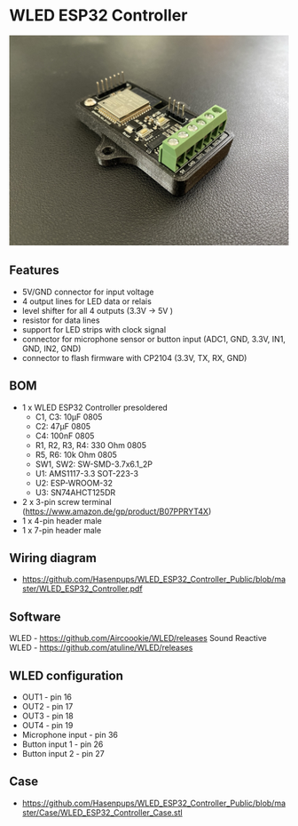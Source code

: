 # WLED ESP32 Controller

![Alt text](./Images/IMG_7885.jpeg?raw=true "solder1")

## Features
- 5V/GND connector for input voltage
- 4 output lines for LED data or relais
- level shifter for all 4 outputs (3.3V -> 5V )
- resistor for data lines
- support for LED strips with clock signal
- connector for microphone sensor or button input (ADC1, GND, 3.3V, IN1, GND, IN2, GND)
- connector to flash firmware with CP2104 (3.3V, TX, RX, GND)

## BOM
- 1 x WLED ESP32 Controller presoldered
    - C1, C3: 10µF 0805
    - C2: 47µF 0805
    - C4: 100nF 0805
    - R1, R2, R3, R4: 330 Ohm 0805
    - R5, R6: 10k Ohm 0805
    - SW1, SW2: SW-SMD-3.7x6.1_2P
    - U1: AMS1117-3.3 SOT-223-3
    - U2: ESP-WROOM-32
    - U3: SN74AHCT125DR
- 2 x 3-pin screw terminal (https://www.amazon.de/gp/product/B07PPRYT4X)
- 1 x 4-pin header male
- 1 x 7-pin header male

## Wiring diagram
- https://github.com/Hasenpups/WLED_ESP32_Controller_Public/blob/master/WLED_ESP32_Controller.pdf

## Software
WLED - https://github.com/Aircoookie/WLED/releases
Sound Reactive WLED - https://github.com/atuline/WLED/releases

## WLED configuration
- OUT1 - pin 16
- OUT2 - pin 17
- OUT3 - pin 18
- OUT4 - pin 19
- Microphone input - pin 36
- Button input 1 - pin 26
- Button input 2 - pin 27

## Case
- https://github.com/Hasenpups/WLED_ESP32_Controller_Public/blob/master/Case/WLED_ESP32_Controller_Case.stl

